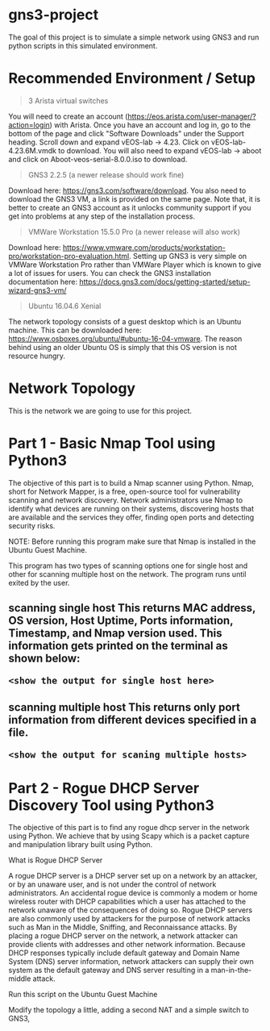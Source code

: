 # gns3-project

The goal of this project is to simulate a simple network using GNS3 and run python scripts in this simulated environment. 

# Recommended Environment / Setup

   > 3 Arista virtual switches

You will need to create an account (https://eos.arista.com/user-manager/?action=login) with Arista. Once you have an account and log in, go to the bottom of the page and click "Software Downloads" under the Support heading. Scroll down and expand vEOS-lab -> 4.23. Click on vEOS-lab-4.23.6M.vmdk to download. You will also need to expand vEOS-lab -> aboot and click on Aboot-veos-serial-8.0.0.iso to download.

   > GNS3 2.2.5 (a newer release should work fine)
    
Download here: https://gns3.com/software/download. You also need to download the GNS3 VM, a link is provided on the same page. Note that, it is better to create an GNS3 account as it unlocks community support if you get into problems at any step of the installation process. 

   > VMWare Workstation 15.5.0 Pro (a newer release will also work)
    
Download here: https://www.vmware.com/products/workstation-pro/workstation-pro-evaluation.html. Setting up GNS3 is very simple on VMWare Workstation Pro rather than VMWare Player which is known to give a lot of issues for users. You can check the GNS3 installation documentation here: https://docs.gns3.com/docs/getting-started/setup-wizard-gns3-vm/

   > Ubuntu 16.04.6 Xenial
   
The network topology consists of a guest desktop which is an Ubuntu machine. This can be downloaded here: https://www.osboxes.org/ubuntu/#ubuntu-16-04-vmware. The reason behind using an older Ubuntu OS is simply that this OS version is not resource hungry. 

# Network Topology

This is the network we are going to use for this project.



# Part 1 - Basic Nmap Tool using Python3

The objective of this part is to build a Nmap scanner using Python. Nmap, short for Network Mapper, is a free, open-source tool for vulnerability scanning and network discovery. Network administrators use Nmap to identify what devices are running on their systems, discovering hosts that are available and the services they offer, finding open ports and detecting security risks.

NOTE: Before running this program make sure that Nmap is installed in the Ubuntu Guest Machine.

This program has two types of scanning options one for single host and other for scanning multiple host on the network. The program runs until exited by the user. 

 <h2> scanning single host
 	This returns MAC address, OS version, Host Uptime, Ports information, Timestamp, and Nmap version used. This information gets printed on the terminal as shown below:
 	
 	<show the output for single host here>

 <h2> scanning multiple host
 	This returns only port information from different devices specified in a file. 
 	
 	<show the output for scaning multiple hosts> 

# Part 2 - Rogue DHCP Server Discovery Tool using Python3

The objective of this part is to find any rogue dhcp server in the network using Python. We achieve that by using Scapy which is a packet capture and manipulation library built using Python. 

   What is Rogue DHCP Server

A rogue DHCP server is a DHCP server set up on a network by an attacker, or by an unaware user, and is not under the control of network administrators. An accidental rogue device is commonly a modem or home wireless router with DHCP capabilities which a user has attached to the network unaware of the consequences of doing so. Rogue DHCP servers are also commonly used by attackers for the purpose of network attacks such as Man in the Middle, Sniffing, and Reconnaissance attacks. By placing a rogue DHCP server on the network, a network attacker can provide clients with addresses and other network information. Because DHCP responses typically include default gateway and Domain Name System (DNS) server information, network attackers can supply their own system as the default gateway and DNS server resulting in a man-in-the-middle attack.

Run this script on the Ubuntu Guest Machine

<show the output of the script>

Modify the topology a little, adding a second NAT and a simple switch to GNS3,

<show the output of the script> 

